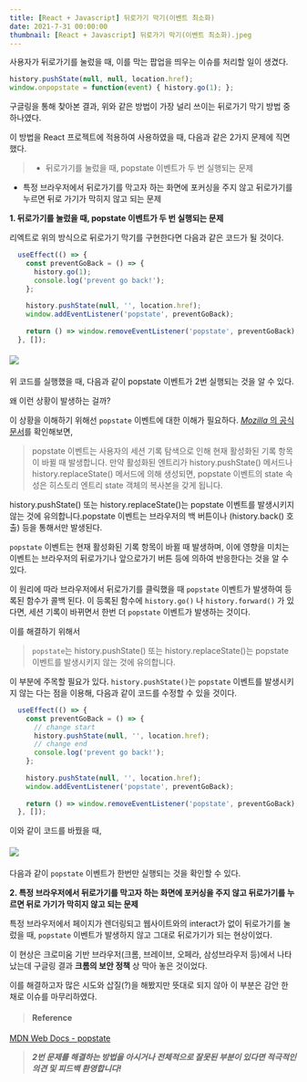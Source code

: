 ```yaml
---
title: [React + Javascript] 뒤로가기 막기(이벤트 최소화)
date: 2021-7-31 00:00:00
thumbnail: [React + Javascript] 뒤로가기 막기(이벤트 최소화).jpeg
---
```


사용자가 뒤로가기를 눌렀을 때, 이를 막는 팝업을 띄우는 이슈를 처리할 일이 생겼다.
```js
history.pushState(null, null, location.href);
window.onpopstate = function(event) { history.go(1); };
```
구글링을 통해 찾아본 결과, 위와 같은 방법이 가장 널리 쓰이는 뒤로가기 막기 방법 중 하나였다.

이 방법을 React 프로젝트에 적용하여 사용하였을 때, 다음과 같은 2가지 문제에 직면했다.

> - 뒤로가기를 눌렀을 때, popstate 이벤트가 두 번 실행되는 문제
- 특정 브라우저에서 뒤로가기를 막고자 하는 화면에 포커싱을 주지 않고 뒤로가기를 누르면 뒤로 가기가 막히지 않고 되는 문제


**1. 뒤로가기를 눌렀을 때, popstate 이벤트가 두 번 실행되는 문제**

리엑트로 위의 방식으로 뒤로가기 막기를 구현한다면 다음과 같은 코드가 될 것이다.

```js
  useEffect(() => {
    const preventGoBack = () => {
      history.go(1);
      console.log('prevent go back!');
    };
    
    history.pushState(null, '', location.href);
    window.addEventListener('popstate', preventGoBack);
    
    return () => window.removeEventListener('popstate', preventGoBack);
  }, []);   
```
#### ![](https://images.velog.io/images/rkd028/post/54737f79-ab17-46a7-8045-2e0377a36ca8/%E1%84%89%E1%85%B3%E1%84%8F%E1%85%B3%E1%84%85%E1%85%B5%E1%86%AB%E1%84%89%E1%85%A3%E1%86%BA%202021-07-31%20%E1%84%8B%E1%85%A9%E1%84%92%E1%85%AE%209.04.36.png)
위 코드를 실행했을 때, 다음과 같이 popstate 이벤트가 2번 실행되는 것을 알 수 있다.

왜 이런 상황이 발생하는 걸까?

이 상황을 이해하기 위해선 `popstate` 이벤트에 대한 이해가 필요하다.
[_Mozilla_ 의 공식 문서](https://developer.mozilla.org/ko/docs/Web/API/Window/popstate_event)를 확인해보면,
> popstate 이벤트는 사용자의 세션 기록 탐색으로 인해 현재 활성화된 기록 항목이 바뀔 때 발생합니다. 만약 활성화된 엔트리가 history.pushState() 메서드나 history.replaceState() 메서드에 의해 생성되면, popstate 이벤트의 state 속성은 히스토리 엔트리 state 객체의 복사본을 갖게 됩니다.
>
history.pushState() 또는 history.replaceState()는 popstate 이벤트를 발생시키지 않는 것에 유의합니다.popstate 이벤트는 브라우저의 백 버튼이나 (history.back() 호출) 등을 통해서만 발생된다.

`popstate` 이벤트는 현재 활성화된 기록 항목이 바뀔 때 발생하며, 이에 영향을 미치는 이벤트는 브라우저의 뒤로가기나 앞으로가기 버튼 등에 의하여 반응한다는 것을 알 수 있다.

이 원리에 따라 브라우저에서 뒤로가기를 클릭했을 때 `popstate` 이벤트가 발생하여 등록된 함수가 콜백 된다.
이 등록된 함수에 `history.go()` 나 `history.forward()` 가 있다면, 세션 기록이 바뀌면서 한번 더 `popstate` 이벤트가 발생하는 것이다.

이를 해결하기 위해서
> `popstate`는 history.pushState() 또는 history.replaceState()는 popstate 이벤트를 발생시키지 않는 것에 유의합니다.

이 부분에 주목할 필요가 있다. `history.pushState()`는 `popstate` 이벤트를 발생시키지 않는 다는 점을 이용해, 다음과 같이 코드를 수정할 수 있을 것이다.


```js
  useEffect(() => {
    const preventGoBack = () => {
      // change start
      history.pushState(null, '', location.href);
      // change end
      console.log('prevent go back!');
    };
    
    history.pushState(null, '', location.href);
    window.addEventListener('popstate', preventGoBack);
    
    return () => window.removeEventListener('popstate', preventGoBack);
  }, []);   
```

이와 같이 코드를 바꿨을 때,
#### ![](https://images.velog.io/images/rkd028/post/640c8d5e-c563-4ca4-b3c1-b7274971035d/%E1%84%89%E1%85%B3%E1%84%8F%E1%85%B3%E1%84%85%E1%85%B5%E1%86%AB%E1%84%89%E1%85%A3%E1%86%BA%202021-07-31%20%E1%84%8B%E1%85%A9%E1%84%92%E1%85%AE%209.47.34.png)

다음과 같이 `popstate` 이벤트가 한번만 실행되는 것을 확인할 수 있다.


**2. 특정 브라우저에서 뒤로가기를 막고자 하는 화면에 포커싱을 주지 않고 뒤로가기를 누르면 뒤로 가기가 막히지 않고 되는 문제**

특정 브라우저에서 페이지가 렌더링되고 웹사이트와의 interact가 없이 뒤로가기를 눌렀을 때, `popstate` 이벤트가 발생하지 않고 그대로 뒤로가기가 되는 현상이었다.

이 현상은 크로미움 기반 브라우저(크롬, 브레이브, 오페라, 삼성브라우저 등)에서 나타났는데 구글링 결과 **크롬의 보안 정책** 상 막아 놓은 것이었다.

이를 해결하고자 많은 시도와 삽질(?)을 해봤지만 뜻대로 되지 않아 이 부분은 감안 한 채로 이슈를 마무리하였다.

>#### Reference
[MDN Web Docs - popstate](https://developer.mozilla.org/ko/docs/Web/API/Window/popstate_event)


> **_2번 문제를 해결하는 방법을 아시거나 전체적으로 잘못된 부분이 있다면 적극적인 의견 및 피드백 환영합니다!_**
